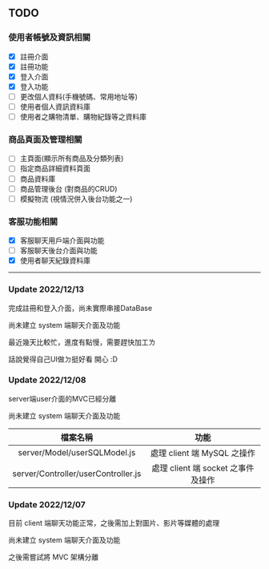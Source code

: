 ## TODO
### 使用者帳號及資訊相關
- [x] 註冊介面
- [x] 註冊功能
- [x] 登入介面
- [x] 登入功能
- [ ] 更改個人資料(手機號碼、常用地址等)
- [ ] 使用者個人資訊資料庫
- [ ] 使用者之購物清單、購物紀錄等之資料庫

### 商品頁面及管理相關
- [ ] 主頁面(顯示所有商品及分類列表)
- [ ] 指定商品詳細資料頁面
- [ ] 商品資料庫
- [ ] 商品管理後台 (對商品的CRUD)
- [ ] 模擬物流 (視情況併入後台功能之一)

### 客服功能相關
- [x] 客服聊天用戶端介面與功能
- [ ] 客服聊天後台介面與功能
- [x] 使用者聊天紀錄資料庫

---

### Update 2022/12/13
完成註冊和登入介面，尚未實際串接DataBase

尚未建立 system 端聊天介面及功能

最近幾天比較忙，進度有點慢，需要趕快加工ㄌ

話說覺得自己UI做ㄉ挺好看 開心 :D

### Update 2022/12/08
server端user介面的MVC已經分離

尚未建立 system 端聊天介面及功能

|檔案名稱|功能|
|:-:|:-:|
|server/Model/userSQLModel.js|處理 client 端 MySQL 之操作|
|server/Controller/userController.js|處理 client 端 socket 之事件及操作|

### Update 2022/12/07

目前 client 端聊天功能正常，之後需加上對圖片、影片等媒體的處理

尚未建立 system 端聊天介面及功能

之後需嘗試將 MVC 架構分離
